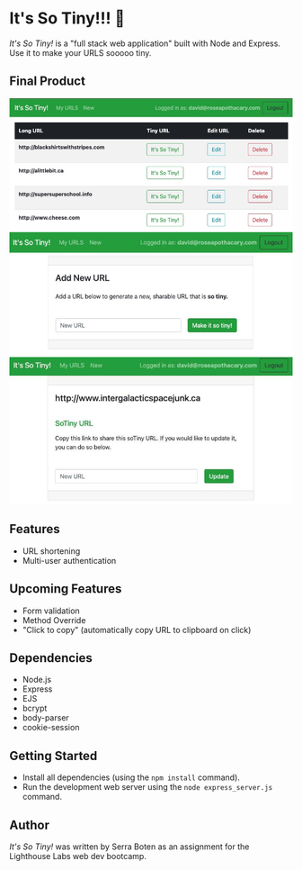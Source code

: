 # It's So Tiny!!! 🐇

*It's So Tiny!* is a "full stack web application" built with Node and Express. Use it to make your URLS sooooo tiny. 

## Final Product

!["screenshot of URLS index page"](https://github.com/teknoboten/soTiny/blob/main/docs/sotiny-urls-index.jpg)
!["screenshot of New URL page"](https://github.com/teknoboten/soTiny/blob/main/docs/sotiny-urls-new.jpg)
!["screenshot of URL show page"](https://github.com/teknoboten/soTiny/blob/main/docs/sotiny-urls-show.jpg)

## Features

- URL shortening
- Multi-user authentication


## Upcoming Features 

- Form validation
- Method Override
- "Click to copy" (automatically copy URL to clipboard on click)

## Dependencies

- Node.js
- Express
- EJS
- bcrypt
- body-parser
- cookie-session


## Getting Started

- Install all dependencies (using the `npm install` command).
- Run the development web server using the `node express_server.js` command.

## Author

*It's So Tiny!* was written by Serra Boten as an assignment for the Lighthouse Labs web dev bootcamp. 